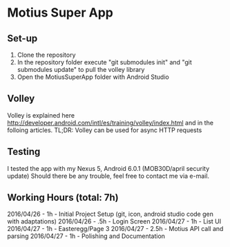 # Motius Super App

## Set-up
1) Clone the repository
2) In the repository folder execute "git submodules init" and "git submodules update" to pull the volley library
3) Open the MotiusSuperApp folder with Android Studio

## Volley
Volley is explained here http://developer.android.com/intl/es/training/volley/index.html and in the folloing articles.
TL;DR: Volley can be used for async HTTP requests

## Testing
I tested the app with my Nexus 5, Android 6.0.1 (MOB30D/april security update)
Should there be any trouble, feel free to contact me via e-mail.

## Working Hours (total: 7h)
2016/04/26 - 1h - Initial Project Setup (git, icon, android studio code gen with adaptations)
2016/04/26 - .5h - Login Screen
2016/04/27 - 1h - List UI
2016/04/27 - 1h - Easteregg/Page 3
2016/04/27 - 2.5h - Motius API call and parsing
2016/04/27 - 1h - Polishing and Documentation

